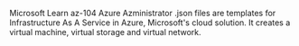 Microsoft Learn az-104 Azure Azministrator
.json files are templates for Infrastructure As A Service in Azure, Microsoft's cloud solution. It creates a virtual machine, virtual storage and virtual network.
